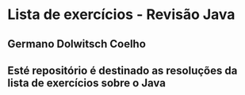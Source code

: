 # Lista de exercícios - Revisão Java

## Germano Dolwitsch Coelho

## Esté repositório é destinado as resoluções da lista de exercícios sobre o Java
